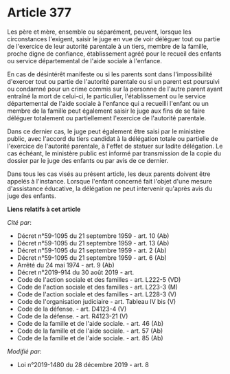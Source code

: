 # Article 377

Les père et mère, ensemble ou séparément, peuvent, lorsque les circonstances l'exigent, saisir le juge en vue de voir
déléguer tout ou partie de l'exercice de leur autorité parentale à un tiers, membre de la famille, proche digne de confiance,
établissement agréé pour le recueil des enfants ou service départemental de l'aide sociale à l'enfance.

En cas de désintérêt manifeste ou si les parents sont dans l'impossibilité d'exercer tout ou partie de l'autorité parentale
ou si un parent est poursuivi ou condamné pour un crime commis sur la personne de l'autre parent ayant entraîné la mort de
celui-ci, le particulier, l'établissement ou le service départemental de l'aide sociale à l'enfance qui a recueilli l'enfant
ou un membre de la famille peut également saisir le juge aux fins de se faire déléguer totalement ou partiellement l'exercice
de l'autorité parentale.

Dans ce dernier cas, le juge peut également être saisi par le ministère public, avec l'accord du tiers candidat à la
délégation totale ou partielle de l'exercice de l'autorité parentale, à l'effet de statuer sur ladite délégation. Le cas
échéant, le ministère public est informé par transmission de la copie du dossier par le juge des enfants ou par avis de ce
dernier.

Dans tous les cas visés au présent article, les deux parents doivent être appelés à l'instance. Lorsque l'enfant concerné
fait l'objet d'une mesure d'assistance éducative, la délégation ne peut intervenir qu'après avis du juge des enfants.

**Liens relatifs à cet article**

_Cité par_:

  - Décret n°59-1095 du 21 septembre 1959 - art. 10 (Ab)
  - Décret n°59-1095 du 21 septembre 1959 - art. 13 (Ab)
  - Décret n°59-1095 du 21 septembre 1959 - art. 2 (Ab)
  - Décret n°59-1095 du 21 septembre 1959 - art. 6 (Ab)
  - Arrêté du 24 mai 1974 - art. 9 (Ab)
  - Décret n°2019-914 du 30 août 2019 - art.
  - Code de l'action sociale et des familles - art. L222-5 (VD)
  - Code de l'action sociale et des familles - art. L223-3 (M)
  - Code de l'action sociale et des familles - art. L228-3 (V)
  - Code de l'organisation judiciaire - art. Tableau IV bis (V)
  - Code de la défense. - art. D4123-4 (V)
  - Code de la défense. - art. R4123-21 (V)
  - Code de la famille et de l'aide sociale. - art. 46 (Ab)
  - Code de la famille et de l'aide sociale. - art. 57 (Ab)
  - Code de la famille et de l'aide sociale. - art. 85 (Ab)

_Modifié par_:

  - Loi n°2019-1480 du 28 décembre 2019 - art. 8
